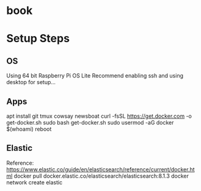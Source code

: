 # book

# Setup Steps
## OS
Using 64 bit Raspberry Pi OS Lite
Recommend enabling ssh and using desktop for setup...
## Apps
apt install git tmux cowsay newsboat
curl -fsSL https://get.docker.com -o get-docker.sh
sudo bash get-docker.sh
sudo usermod -aG docker $(whoami)
reboot
## Elastic
Reference: https://www.elastic.co/guide/en/elasticsearch/reference/current/docker.html
docker pull docker.elastic.co/elasticsearch/elasticsearch:8.1.3
docker network create elastic

